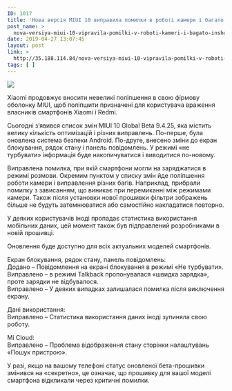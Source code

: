 ```yaml
---
ID: 1017
title: 'Нова версія MIUI 10 виправила помилки в роботі камери і багато іншого &#8212; Технофан'
post_name: >
  nova-versiya-miui-10-vipravila-pomilki-v-roboti-kameri-i-bagato-inshogo-tehnofan
date: 2019-04-27 13:07:45
layout: post
link: >
  http://35.188.114.84/nova-versiya-miui-10-vipravila-pomilki-v-roboti-kameri-i-bagato-inshogo-tehnofan/
tags: [ ]
---
```

 <div><img src="https://tehnofan.com.ua/wp-content/uploads/2019/04/Screenshot_1.jpg" class="ff-og-image-inserted"></div><p>Xiaomi продовжує вносити невеликі поліпшення в свою фірмову оболонку MIUI, щоб поліпшити призначені для користувача враження власників смартфонів Xiaomi і Redmi.</p>
<p>Сьогодні з’явився список змін MIUI 10 Global Beta 9.4.25, яка містить велику кількість оптимізацій і різних виправлень. По-перше, була оновлена ​​система безпеки Android. По-друге, внесено зміни до екран блокування, рядок стану і панель повідомлень. У режимі «не турбувати» інформація буде накопичуватися і виводитися по-новому.</p>
<p>Виправлена ​​помилка, при якій смартфони могли на заряджатися в режимі розмови. Окремим пунктом у списку змін йде поліпшення роботи камери і виправлення різних багів. Наприклад, прибрали помилку з зависанням, що виникає при перемиканні між режимами камери. Також після установки нової прошивки фільтри зображень більше не будуть затемнюватися або самостійно накладатися повторно.</p>
<p>У деяких користувачів іноді пропадає статистика використання мобільних даних, цей момент також був підправлений розробниками в новій прошивці.</p>
<!-- WP QUADS Content Ad Plugin v. 1.8.5 --> <p>Оновлення буде доступно для всіх актуальних моделей смартфонів.</p>
<p>Екран блокування, рядок стану, панель повідомлень:<br>Додано – Повідомлення на екрані блокування в режимі «Не турбувати».<br>Виправлено – в режимі Talkback пропонувалася «швидка зарядка», проте зарядки не відбувалося.<br>Виправлено – У деяких випадках залишалася помилка після виключення екрану.</p>
<p>Дані використання:<br>Виправлено – Статистика використання даних іноді зупиняла свою роботу.</p>
<p>Mi Cloud:<br>Виправлено – Проблема відображення стану сторінки налаштувань «Пошук пристрою».</p>
<p>У разі, якщо на вашому телефоні статус оновленої бета-прошивки змінився на «секретно», це означає, що прошивку для вашої моделі смартфона відкликали через критичні помилки.</p> 